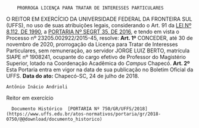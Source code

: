         PRORROGA LICENÇA PARA TRATAR DE INTERESSES PARTICULARES  

 O REITOR EM EXERCÍCIO DA UNIVERSIDADE FEDERAL DA FRONTEIRA SUL (UFFS), no uso de suas atribuições legais, considerando o Art. 91 da [LEI Nº 8.112, DE 1990](http://www.planalto.gov.br/CCivil_03/Leis/L8112cons.htm), a [PORTARIA Nº SEGRT 35, DE 2016](https://conlegis.planejamento.gov.br/conlegis/legislacao/atoNormativoDetalhesPub.htm?id=12017&amp;tipoUrl=link), e tendo em vista o Processo nº 23205.002922/2015-45, resolve:   **Art. 1º** CONCEDER, até 30 de novembro de 2020, prorrogação da Licença para Tratar de Interesses Particulares, sem remuneração, ao servidor JORGE LUIZ BERTO, matrícula SIAPE nº 1908241, ocupante do cargo efetivo de Professor do Magistério Superior, lotado na Coordenação Acadêmica do *Campus* Chapecó.   **Art. 2º** Esta Portaria entra em vigor na data de sua publicação no Boletim Oficial da UFFS.      **Data do ato:** Chapecó-SC, 24 de julho de 2018.   
 

    Antônio Inácio Andrioli   
 Reitor em exercício 

      Documento Histórico  [PORTARIA Nº 750/GR/UFFS/2018](https://www.uffs.edu.br/atos-normativos/portaria/gr/2018-0750/@@download/documento_historico)     
      